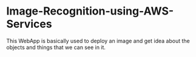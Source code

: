 # Image-Recognition-using-AWS-Services
This WebApp is basically used to deploy an image and get idea about the objects and things that we can see in it.
